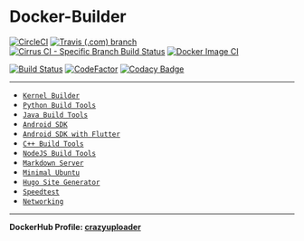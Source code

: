 # Docker-Builder

[![CircleCI](https://circleci.com/gh/crazyuploader/Docker-Builder/tree/master.svg?style=svg)](https://circleci.com/gh/crazyuploader/Docker-Builder/tree/master)
[![Travis (.com) branch](https://img.shields.io/travis/com/crazyuploader/Docker-Builder/master?label=Travis%20Master%20CI%20Branch)](https://travis-ci.com/crazyuploader/Docker-Builder)
[![Cirrus CI - Specific Branch Build Status](https://img.shields.io/cirrus/github/crazyuploader/Docker-Builder/master?label=Cirrus%20Master%20CI%20Branch)](https://cirrus-ci.com/github/crazyuploader/Docker-Builder)
[![Docker Image CI](https://github.com/crazyuploader/Docker-Builder/workflows/Docker%20Image%20CI/badge.svg)](https://github.com/crazyuploader/Docker-Builder/actions)

[![Build Status](https://crazyuploader.semaphoreci.com/badges/Docker-Builder.svg)](https://crazyuploader.semaphoreci.com/projects/Docker-Builder)
[![CodeFactor](https://www.codefactor.io/repository/github/crazyuploader/docker-builder/badge/master)](https://www.codefactor.io/repository/github/crazyuploader/docker-builder/overview/master)
[![Codacy Badge](https://app.codacy.com/project/badge/Grade/17fa9f267ca748ca841ab338644d2086)](https://www.codacy.com/gh/crazyuploader/Docker-Builder/dashboard?utm_source=github.com&utm_medium=referral&utm_content=crazyuploader/Docker-Builder&utm_campaign=Badge_Grade)

---

- [`Kernel Builder`](kernel_build/Dockerfile)
- [`Python Build Tools`](python_build_tools/Dockerfile)
- [`Java Build Tools`](java_build_tools/Dockerfile)
- [`Android SDK`](android_sdk/Dockerfile)
- [`Android SDK with Flutter`](android_sdk_flutter/Dockerfile)
- [`C++ Build Tools`](cpp_build_tools/Dockerfile)
- [`NodeJS Build Tools`](node_build_tools/Dockerfile)
- [`Markdown Server`](markdown_server/Dockerfile)
- [`Minimal Ubuntu`](minimal_ubuntu/Dockerfile)
- [`Hugo Site Generator`](hugo/Dockerfile)
- [`Speedtest`](speedtest/Dockerfile)
- [`Networking`](networking/Dockerfile)

---

**DockerHub Profile: [crazyuploader](https://hub.docker.com/u/crazyuploader)**

